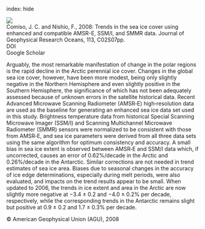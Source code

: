 index: hide

<div class="Citation">
    <div class="Citation-thumb CitationThumb-linked"  data-href="https://doi.org/10.1029/2007jc004257">
      <img src="https://static.claimspace.cloud/climate-study-static/refs/thumbs/10/Comiso_and_Nishio_2008-thumb.png" />
    </div>

  <div class="Citation-body">
    <div class="Citation-text">Comiso, J. C. and Nishio, F., 2008: Trends in the sea ice cover using enhanced and compatible AMSR-E, SSM/I, and SMMR data. <span class="Article-journal">Journal of Geophysical Research Oceans, </span><span class="Article-volume">113, </span>C02S07pp.</div>
    <div class="Citation-links">
      <div class="CitationLink" data-href="https://doi.org/10.1029/2007jc004257">
        <div class="CitationLink-icon CitationLink-Doi"></div>
        <div class="CitationLink-text">DOI</div>
      </div>
      <div class="CitationLink" data-href="https://scholar.google.com/scholar?q=10.1029/2007jc004257">
        <div class="CitationLink-icon CitationLink-Scholar"></div>
        <div class="CitationLink-text">Google Scholar</div>
      </div>
    </div>
  </div>
</div>

Arguably, the most remarkable manifestation of change in the polar regions is the rapid decline in the Arctic perennial ice cover. Changes in the global sea ice cover, however, have been more modest, being only slightly negative in the Northern Hemisphere and even slightly positive in the Southern Hemisphere, the significance of which has not been adequately assessed because of unknown errors in the satellite historical data. Recent Advanced Microwave Scanning Radiometer (AMSR‐E) high‐resolution data are used as the baseline for generating an enhanced sea ice data set used in this study. Brightness temperature data from historical Special Scanning Microwave Imager (SSM/I) and Scanning Multichannel Microwave Radiometer (SMMR) sensors were normalized to be consistent with those from AMSR‐E, and sea ice parameters were derived from all three data sets using the same algorithm for optimum consistency and accuracy. A small bias in sea ice extent is observed between AMSR‐E and SSM/I data which, if uncorrected, causes an error of 0.62%/decade in the Arctic and 0.26%/decade in the Antarctic. Similar corrections are not needed in trend estimates of sea ice area. Biases due to seasonal changes in the accuracy of ice edge determinations, especially during melt periods, were also evaluated, and impacts on the trend results appear to be small. When updated to 2006, the trends in ice extent and area in the Arctic are now slightly more negative at −3.4 ± 0.2 and −4.0 ± 0.2% per decade, respectively, while the corresponding trends in the Antarctic remains slight but positive at 0.9 ± 0.2 and 1.7 ± 0.3% per decade.

<div class="Citation-copy">
&copy; American Geophysical Union (AGU), 2008
</div>